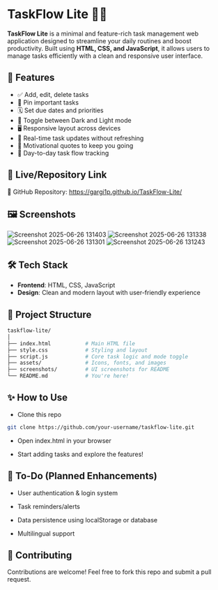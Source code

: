 # TaskFlow Lite 📝✨

**TaskFlow Lite** is a minimal and feature-rich task management web application designed to streamline your daily routines and boost productivity. Built using **HTML, CSS, and JavaScript**, it allows users to manage tasks efficiently with a clean and responsive user interface.

## 🚀 Features

- ✅ Add, edit, delete tasks
- 📌 Pin important tasks
- 🗓️ Set due dates and priorities
- 🌙 Toggle between Dark and Light mode
- 🖥️ Responsive layout across devices
- 🔁 Real-time task updates without refreshing
- 💬 Motivational quotes to keep you going
- 📅 Day-to-day task flow tracking

## 🔗 Live/Repository Link

🔗 GitHub Repository: https://gargi1p.github.io/TaskFlow-Lite/

## 🖼️ Screenshots
![Screenshot 2025-06-26 131403](https://github.com/user-attachments/assets/f4ae96b8-76ae-413c-97c9-7b5fb114fb53)
![Screenshot 2025-06-26 131338](https://github.com/user-attachments/assets/c1647019-3d69-4753-b8ca-c9f8fe1c8e25)
![Screenshot 2025-06-26 131301](https://github.com/user-attachments/assets/568a18db-c0b3-4536-8727-c9c10f482482)
![Screenshot 2025-06-26 131243](https://github.com/user-attachments/assets/1097cb1e-9883-402b-84d4-67a9dc8cf729)


## 🛠️ Tech Stack

- **Frontend**: HTML, CSS, JavaScript
- **Design**: Clean and modern layout with user-friendly experience

## 📁 Project Structure

```bash
taskflow-lite/
│
├── index.html           # Main HTML file
├── style.css            # Styling and layout
├── script.js            # Core task logic and mode toggle
├── assets/              # Icons, fonts, and images
├── screenshots/         # UI screenshots for README
└── README.md            # You're here!
```

## ✨ How to Use 
- Clone this repo

```bash
git clone https://github.com/your-username/taskflow-lite.git
```

- Open index.html in your browser

- Start adding tasks and explore the features!

## 📌 To-Do (Planned Enhancements)
 - User authentication & login system

 - Task reminders/alerts

 - Data persistence using localStorage or database

 - Multilingual support

## 🤝 Contributing
Contributions are welcome! Feel free to fork this repo and submit a pull request.
